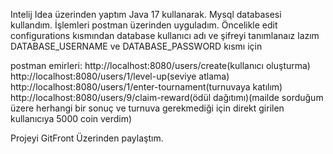 Intelij Idea üzerinden yaptım Java 17 kullanarak.
Mysql databasesi kullandım.
İşlemleri postman üzerinden uyguladım.
Öncelikle edit configurations kısmından database kullanıcı adı ve şifreyi tanımlanaız lazım
DATABASE_USERNAME ve DATABASE_PASSWORD kısmı için

postman emirleri:
http://localhost:8080/users/create(kullanıcı oluşturma)
http://localhost:8080/users/1/level-up(seviye atlama)
http://localhost:8080/users/1/enter-tournament(turnuvaya katılım)
http://localhost:8080/users/9/claim-reward(ödül dağıtımı)(mailde sorduğum üzere herhangi bir sonuç ve turnuva gerekmediği için direkt girilen kullanıcıya 5000 coin verdim)



Projeyi GitFront Üzerinden paylaştım.

